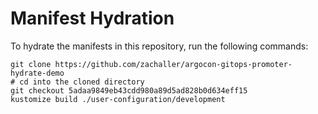 # Manifest Hydration

To hydrate the manifests in this repository, run the following commands:

```shell
git clone https://github.com/zachaller/argocon-gitops-promoter-hydrate-demo
# cd into the cloned directory
git checkout 5adaa9849eb43cdd980a89d5ad828b0d634eff15
kustomize build ./user-configuration/development
```
